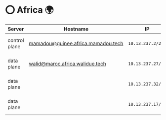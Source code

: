 # :o: Africa :earth_africa:

| Server           | Hostname                             |  IP               | Specs                 |
|------------------|--------------------------------------|-------------------|-----------------------|
| control plane    | mamadou@guinee.africa.mamadou.tech      | `10.13.237.2/24` | 64GB Ram,      16cpus |
| data plane       | walid@maroc.africa.walidue.tech     | `10.13.237.27/24` | 64GB Ram,      16cpus |
| data plane       |      | `10.13.237.32/24` | 64GB Ram,       8cpus |
| data plane       |       | `10.13.237.17/24` | 64GB Ram,      16cpus |
